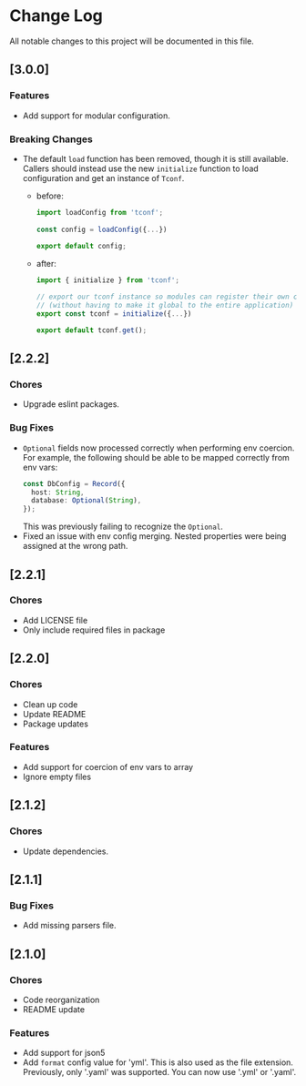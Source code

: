 # Change Log

All notable changes to this project will be documented in this file.

## [3.0.0]

### Features
* Add support for modular configuration.

### Breaking Changes
* The default `load` function has been removed, though it is still available. Callers should instead use the new `initialize` function to load configuration and get an instance of `Tconf`.

  * before:
    ```typescript
    import loadConfig from 'tconf';
   
    const config = loadConfig({...})
   
    export default config;
    ```
  * after:
    ```typescript
    import { initialize } from 'tconf';

    // export our tconf instance so modules can register their own configuration
    // (without having to make it global to the entire application)
    export const tconf = initialize({...})

    export default tconf.get();
    ```

## [2.2.2]

### Chores
* Upgrade eslint packages.

### Bug Fixes
* `Optional` fields now processed correctly when performing env coercion.
  For example, the following should be able to be mapped correctly from
  env vars:
  ```typescript
  const DbConfig = Record({
    host: String,
	database: Optional(String),
  });
  ```
  This was previously failing to recognize the `Optional`.
* Fixed an issue with env config merging. Nested properties were being assigned
  at the wrong path.


## [2.2.1]

### Chores
* Add LICENSE file
* Only include required files in package

## [2.2.0]

### Chores
* Clean up code
* Update README
* Package updates

### Features
* Add support for coercion of env vars to array
* Ignore empty files

## [2.1.2]

### Chores
* Update dependencies.


## [2.1.1]

### Bug Fixes
* Add missing parsers file.


## [2.1.0]

### Chores
* Code reorganization
* README update
### Features
* Add support for json5
* Add `format` config value for 'yml'. This is also used as the file extension. Previously, only '.yaml' was supported. You can now use '.yml' or '.yaml'.
